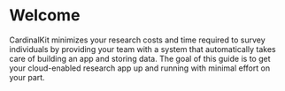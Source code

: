 # Welcome

CardinalKit minimizes your research costs and time required to survey individuals by providing your team with a system that automatically takes care of building an app and storing data. The goal of this guide is to get your cloud-enabled research app up and running with minimal effort on your part.